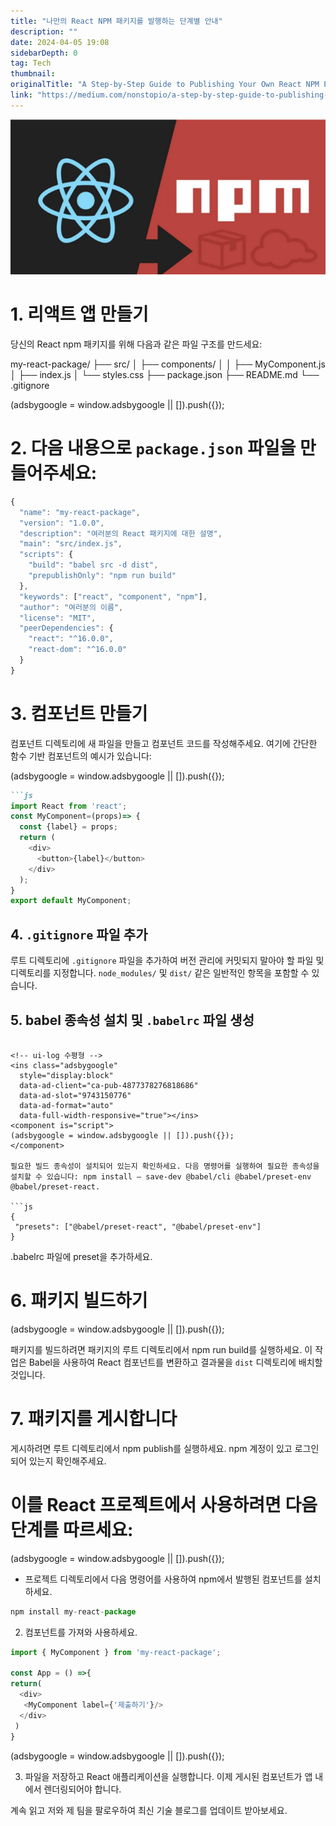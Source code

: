 ```yaml
---
title: "나만의 React NPM 패키지를 발행하는 단계별 안내"
description: ""
date: 2024-04-05 19:08
sidebarDepth: 0
tag: Tech
thumbnail: 
originalTitle: "A Step-by-Step Guide to Publishing Your Own React NPM Package"
link: "https://medium.com/nonstopio/a-step-by-step-guide-to-publishing-your-own-react-npm-package-fa2b7f1d149"
---
```



<img src="./img/AStep-by-StepGuidetoPublishingYourOwnReactNPMPackage_0.png" />

# 1. 리액트 앱 만들기

당신의 React npm 패키지를 위해 다음과 같은 파일 구조를 만드세요:

my-react-package/
├── src/
│ ├── components/
│ │ ├── MyComponent.js
│ ├── index.js 
│ └── styles.css
├── package.json
├── README.md
└── .gitignore

<!-- ui-log 수평형 -->
<ins class="adsbygoogle"
  style="display:block"
  data-ad-client="ca-pub-4877378276818686"
  data-ad-slot="9743150776"
  data-ad-format="auto"
  data-full-width-responsive="true"></ins>
<component is="script">
(adsbygoogle = window.adsbygoogle || []).push({});
</component>

# 2. 다음 내용으로 `package.json` 파일을 만들어주세요:

```js
{
  "name": "my-react-package",
  "version": "1.0.0",
  "description": "여러분의 React 패키지에 대한 설명",
  "main": "src/index.js",
  "scripts": {
    "build": "babel src -d dist",
    "prepublishOnly": "npm run build"
  },
  "keywords": ["react", "component", "npm"],
  "author": "여러분의 이름",
  "license": "MIT",
  "peerDependencies": {
    "react": "^16.0.0",
    "react-dom": "^16.0.0"
  }
}
```

# 3. 컴포넌트 만들기

컴포넌트 디렉토리에 새 파일을 만들고 컴포넌트 코드를 작성해주세요. 여기에 간단한 함수 기반 컴포넌트의 예시가 있습니다:

<!-- ui-log 수평형 -->
<ins class="adsbygoogle"
  style="display:block"
  data-ad-client="ca-pub-4877378276818686"
  data-ad-slot="9743150776"
  data-ad-format="auto"
  data-full-width-responsive="true"></ins>
<component is="script">
(adsbygoogle = window.adsbygoogle || []).push({});
</component>

```markdown
```js
import React from 'react';
const MyComponent=(props)=> {
  const {label} = props;
  return (
    <div>
      <button>{label}</button>
    </div>
  );
}
export default MyComponent;
```

## 4. `.gitignore` 파일 추가

루트 디렉토리에 `.gitignore` 파일을 추가하여 버전 관리에 커밋되지 말아야 할 파일 및 디렉토리를 지정합니다. `node_modules/` 및 `dist/` 같은 일반적인 항목을 포함할 수 있습니다.

## 5. babel 종속성 설치 및 `.babelrc` 파일 생성
```

<!-- ui-log 수평형 -->
<ins class="adsbygoogle"
  style="display:block"
  data-ad-client="ca-pub-4877378276818686"
  data-ad-slot="9743150776"
  data-ad-format="auto"
  data-full-width-responsive="true"></ins>
<component is="script">
(adsbygoogle = window.adsbygoogle || []).push({});
</component>

필요한 빌드 종속성이 설치되어 있는지 확인하세요. 다음 명령어를 실행하여 필요한 종속성을 설치할 수 있습니다: npm install — save-dev @babel/cli @babel/preset-env @babel/preset-react.

```js
{
 "presets": ["@babel/preset-react", "@babel/preset-env"]
}
```

.babelrc 파일에 preset을 추가하세요.

# 6. 패키지 빌드하기

<!-- ui-log 수평형 -->
<ins class="adsbygoogle"
  style="display:block"
  data-ad-client="ca-pub-4877378276818686"
  data-ad-slot="9743150776"
  data-ad-format="auto"
  data-full-width-responsive="true"></ins>
<component is="script">
(adsbygoogle = window.adsbygoogle || []).push({});
</component>

패키지를 빌드하려면 패키지의 루트 디렉토리에서 npm run build를 실행하세요. 이 작업은 Babel을 사용하여 React 컴포넌트를 변환하고 결과물을 `dist` 디렉토리에 배치할 것입니다.

# 7. 패키지를 게시합니다

게시하려면 루트 디렉토리에서 npm publish를 실행하세요. npm 계정이 있고 로그인되어 있는지 확인해주세요.

# 이를 React 프로젝트에서 사용하려면 다음 단계를 따르세요:

<!-- ui-log 수평형 -->
<ins class="adsbygoogle"
  style="display:block"
  data-ad-client="ca-pub-4877378276818686"
  data-ad-slot="9743150776"
  data-ad-format="auto"
  data-full-width-responsive="true"></ins>
<component is="script">
(adsbygoogle = window.adsbygoogle || []).push({});
</component>

- 프로젝트 디렉토리에서 다음 명령어를 사용하여 npm에서 발행된 컴포넌트를 설치하세요.

```js
npm install my-react-package
```

2. 컴포넌트를 가져와 사용하세요.

```js
import { MyComponent } from 'my-react-package';

const App = () =>{
return(
  <div>
   <MyComponent label={'제출하기'}/>
  </div>
 )
}
```

<!-- ui-log 수평형 -->
<ins class="adsbygoogle"
  style="display:block"
  data-ad-client="ca-pub-4877378276818686"
  data-ad-slot="9743150776"
  data-ad-format="auto"
  data-full-width-responsive="true"></ins>
<component is="script">
(adsbygoogle = window.adsbygoogle || []).push({});
</component>

3. 파일을 저장하고 React 애플리케이션을 실행합니다. 이제 게시된 컴포넌트가 앱 내에서 렌더링되어야 합니다.

계속 읽고 저와 제 팀을 팔로우하여 최신 기술 블로그를 업데이트 받아보세요.